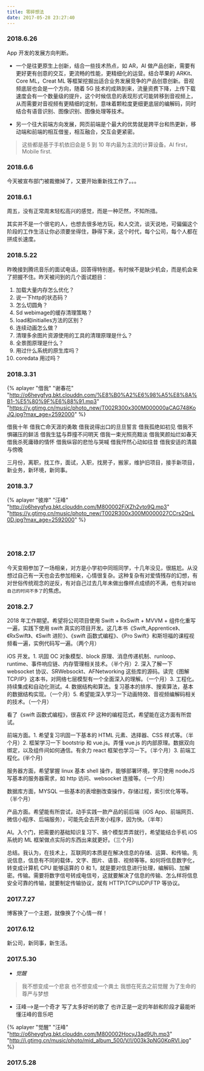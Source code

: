 ```yaml
---
title: 零碎想法
date: 2017-05-28 23:27:40
---
```


### 2018.6.26

App 开发的发展方向判断。

- 一个是往更原生上创新，结合一些技术热点，如 AR，AI 做产品创新，需要有更好更有创意的交互，更流畅的性能，更精细化的运营。结合苹果的 ARKit、Core ML，Creat ML 等框架挖掘出适合业务发展竞争的产品创意创新。音视频底层也会是一个方向，随着 5G 技术的成熟到来，流量资费下降，上传下载速度会有一个数量级的提升，这个时候信息的表现形式可能转移到音视频上，从而需要对音视频有更精细的定制，意味着颗粒度更细更底层的编解码，同时结合有语音识别、图像识别、图像处理等技术。

- 另一个往大前端方向发展，网页前端是个最大的优势就是跨平台和热更新，移动端和前端的相互借鉴，相互融合，交互会更紧密。

> 这些都是基于手机依旧会是 5 到 10 年内最为主流的计算设备。AI first，Mobile first.

### 2018.6.6

今天被宣布部门被裁撤掉了，又要开始重新找工作了。。。

### 2018.6.1

周五，没有正常周末轻松高兴的感觉，而是一种茫然，不知所措。

其实并不是一个很宅的人，也想去很多地方玩，和人交流，谈天说地，可偏偏这个阶段的工作生活让你必须要坐得住，静得下来，这个时代，每个公司，每个人都在拼成长速度。

### 2018.5.22

昨晚接到腾讯音乐的面试电话，回答得特别差。有时候不是缺少机会，而是机会来了把握不住。昨天被问到的几个面试题目：

1. 加载大量内存怎么优化？
2. 说一下http的状态码？
3. 怎么切圆角？
4. Sd webimage的缓存清理策略？
5. load和initialles方法的区别？
6. 连续动画怎么做？
7. 清理多余图片资源使用的工具的清理原理是什么？
8. 全景图原理是什么？
9. 用过什么系统的原生库吗？
10. coredata 用过吗？

### 2018.3.31

{% aplayer "借我" "谢春花" "http://o6heygfyq.bkt.clouddn.com/%E8%B0%A2%E6%98%A5%E8%8A%B1-%E5%80%9F%E6%88%91.mp3" "https://y.gtimg.cn/music/photo_new/T002R300x300M000000aCAG748KoJQ.jpg?max_age=2592000" %}

借我十年
借我亡命天涯的勇敢
借我说得出口的旦旦誓言
借我孤绝如初见
借我不惧碾压的鲜活
借我生猛与莽撞不问明天
借我一束光照亮黯淡
借我笑颜灿烂如春天
借我杀死庸碌的情怀
借我纵容的悲怆与哭喊
借我怦然心动如往昔
借我安适的清晨与傍晚

三月份，离职，找工作，面试，入职，找房子，搬家，维护旧项目，接手新项目，新业务，新环境，新同事。

### 2018.3.7

{% aplayer "彼岸" "汪峰" "http://o6heygfyq.bkt.clouddn.com/M800002FiXZh2vto9Q.mp3" "https://y.gtimg.cn/music/photo_new/T002R300x300M0000027CCrs2QnL0D.jpg?max_age=2592000" %}

<br></br>

### 2018.2.17

今天变相参加了一场相亲，对方是小学初中同班同学，十几年没见，很尴尬。从没想过自己有一天也会去参加相亲，心情很复杂。这种复杂有对爱情残存的幻想，有对世俗传统观念的逆反，有对自己过去几年未做出像样点成绩的不满，也有对`留给自己的时间不多了`的焦虑。

### 2018.2.7

2018 年工作期望。希望将公司项目使用 Swift + RxSwift + MVVM + 组件化重写一遍，实践下使用 swift 真实的项目开发。这几本书《Swift_Apprentice》、《RxSwift》、《Swift 进阶》、《swift 函数式编程》、《Pro Swift》和斯坦福的课程视频看一遍，实例代码写一遍。（两个月）

iOS 开发。1. 巩固 OC 对象模型、block 原理、消息传递机制、runloop、runtime、事件响应链、内存管理相关技术。（半个月）2. 深入了解一下 websocket 协议、SRWebsockt、AFNetworking 这些库的源码。读完《图解 TCP/IP》这本书，对网络七层模型有一个全面深入的理解。（一个月）3. 工程化。持续集成和自动化测试。4. 数据结构和算法。复习基本的排序、搜索算法，基本的数据结构实现。（一个月）5. 希望能深入学习一下动画特效、音视频编解码相关的技术。（一个月）

看了《swift 函数式编程》，很喜欢 FP 这种的编程范式，希望能在这方面有所尝试。

前端方面。1. 希望复习巩固一下基本的 HTML 元素、选择器、CSS 样式等。（半个月）2. 框架学习一下 bootstrip 和 vue.js。弄懂 vue.js 的内部原理。数据双向绑定，以及组件间如何通信。有余力 react 框架也学习一下。（半个月）3. 前端工程化。(半个月)

服务器方面，希望掌握 linux 基本 shell 操作，能够部署环境，学习使用 nodeJS 写基本的服务器需求，如 http 访问、websocket 连接等。（一个月）

数据库方面，MYSQL 一些基本的表增删改查操作，存储过程，索引优化等等。（半个月）

产品方面。希望能有所尝试，动手实践一款产品的前后端（iOS App、前端网页、微信小程序、后端服务），可能先会去开发小程序，因为快。（半年）

AI。入个门，把需要的基础知识复习下、搞个模型弄弄就行，希望能结合手机 iOS 系统的 ML 框架做点实际的东西出来就更好。（三个月）

总结。我认为，在技术上，互联网的本质是在解决信息的存储、运算、和传输。先说信息，信息有不同的载体，文字、图片、语音、视频等等。如何将信息数字化，转变成计算机 CPU 能够运算的 0 和 1，就是要对信息进行处理，编解码、加解密。传输。需要将数字信号转成电信号，这就要解决了信息的传输、怎么样将信息安全可靠的传输，就要制定传输协议，就有 HTTP\TCP\UDP\FTP 等协议。

### 2017.7.27

博客换了一个主题，就像换了个心情一样！

### 2017.6.12

新公司，新同事，新生活。

### 2017.5.30

* _觉醒_	
>我不想变成一个悲哀 也不想变成一个粪土 我想在死去之前觉醒 为了生命的尊严与梦想

* 汪峰-->是一个奇才 写了太多好听的歌了 也许正是一定的年龄和阶段才最能听懂汪峰的音乐吧


{% aplayer "觉醒" "汪峰" "http://o6heygfyq.bkt.clouddn.com/M800002HocyJ3ad9Uh.mp3" "http://i.gtimg.cn/music/photo/mid_album_500/V/I/003k3pNG0KpRVI.jpg" %}

### 2017.5.28
<!--* _检讨自己：_
* 做事情太冲动了，不该那样头脑发热就把工作辞了，不该盲目辞职，辞职是一件大事。做决定之前应该和家里人沟通，和领导沟通。在职场中，心态修炼很重要，不管在哪里，不管别人做什么，自己一样可以做自己的事情，凡事不应该找借口，自己想努力，应该要能适应各种环境干扰。对市场误判，对自己能力高估，现在找不到工作了，都是活该，一次深刻的教训。
* 凡事预则立，不预则废。不做规划，做了规划却没有执行力，这样的年纪还能任性多久？
* 越往后压力越大，如果还是这个样子，人生就要废了！只有用自己不断的进步来堵住那些悠悠众口，聪明和勤奋的人太多了，千万不能自己感动自己！
* 三十岁之前的时间很珍贵很珍贵！-->


<!--{% aplayer "彼岸" "汪峰" "http://o6heygfyq.bkt.clouddn.com/M800002FiXZh2vto9Q.mp3" "https://y.gtimg.cn/music/photo_new/T002R300x300M0000027CCrs2QnL0D.jpg?max_age=2592000" "autoplay" %}-->